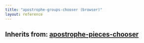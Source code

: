 ```yaml
---
title: "apostrophe-groups-chooser (browser)"
layout: reference
---
```

## Inherits from: [apostrophe-pieces-chooser](../apostrophe-pieces/browser-apostrophe-pieces-chooser.html)


